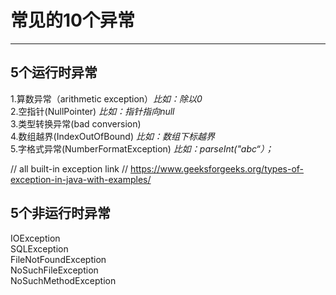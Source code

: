 # 常见的10个异常
---

## 5个运行时异常
1.算数异常（arithmetic exception）_比如：除以0_\
2.空指针(NullPointer) _比如：指针指向null_\
3.类型转换异常(bad conversion)\
4.数组越界(IndexOutOfBound) _比如：数组下标越界_ <br/>
5.字格式异常(NumberFormatException) _比如：parseInt("abc“）；_

// all built-in exception link
// https://www.geeksforgeeks.org/types-of-exception-in-java-with-examples/

## 5个非运行时异常
IOException\
SQLException\
FileNotFoundException\
NoSuchFileException\
NoSuchMethodException
